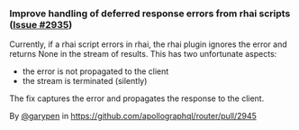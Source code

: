 ### Improve handling of deferred response errors from rhai scripts ([Issue #2935](https://github.com/apollographql/router/issues/2935))

Currently, if a rhai script errors in rhai, the rhai plugin ignores the error and returns None in the stream of results. This has two unfortunate aspects:

 - the error is not propagated to the client
 - the stream is terminated (silently)

The fix captures the error and propagates the response to the client.

By [@garypen](https://github.com/garypen) in https://github.com/apollographql/router/pull/2945